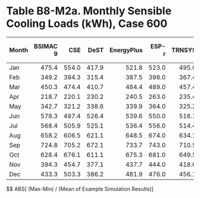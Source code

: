 # Table B8-M2a. Monthly Sensible Cooling Loads (kWh), Case 600
| Month | BSIMAC 9 |   CSE |  DeST | EnergyPlus | ESP-r | TRNSYS |     |   Min |   Max |  Mean | Dev % $$ |     | TestSim | 
|:----- | --------:| -----:| -----:| ----------:| -----:| ------:| ---:| -----:| -----:| -----:| --------:| ---:| -------:| 
| Jan   |    475.4 | 554.0 | 417.9 |      521.8 | 523.0 |  495.0 |     | 417.9 | 554.0 | 497.9 |     27.3 |     |   523.0 | 
| Feb   |    349.2 | 394.3 | 315.4 |      387.5 | 398.0 |  367.4 |     | 315.4 | 398.0 | 368.6 |     22.4 |     |   398.0 | 
| Mar   |    450.3 | 474.4 | 410.7 |      484.4 | 489.0 |  457.4 |     | 410.7 | 489.0 | 461.0 |     17.0 |     |   489.0 | 
| Apr   |    218.7 | 220.1 | 230.2 |      240.5 | 263.0 |  235.4 |     | 218.7 | 263.0 | 234.6 |     18.9 |     |   263.0 | 
| May   |    342.7 | 321.2 | 338.6 |      339.9 | 364.0 |  325.2 |     | 321.2 | 364.0 | 338.6 |     12.7 |     |   364.0 | 
| Jun   |    578.3 | 497.4 | 526.4 |      539.6 | 550.0 |  516.1 |     | 497.4 | 578.3 | 534.6 |     15.1 |     |   550.0 | 
| Jul   |    568.4 | 505.9 | 525.1 |      536.4 | 556.0 |  514.4 |     | 505.9 | 568.4 | 534.4 |     11.7 |     |   556.0 | 
| Aug   |    658.2 | 606.5 | 621.1 |      648.5 | 674.0 |  634.1 |     | 606.5 | 674.0 | 640.4 |     10.5 |     |   674.0 | 
| Sep   |    724.8 | 705.2 | 672.1 |      733.7 | 743.0 |  710.5 |     | 672.1 | 743.0 | 714.9 |      9.9 |     |   743.0 | 
| Oct   |    628.4 | 676.1 | 611.1 |      675.3 | 681.0 |  649.5 |     | 611.1 | 681.0 | 653.6 |     10.7 |     |   681.0 | 
| Nov   |    394.3 | 454.7 | 377.1 |      437.7 | 444.0 |  418.6 |     | 377.1 | 454.7 | 421.1 |     18.4 |     |   444.0 | 
| Dec   |    433.3 | 503.3 | 386.2 |      481.9 | 476.0 |  456.1 |     | 386.2 | 503.3 | 456.1 |     25.7 |     |   476.0 | 

$$ ABS[ (Max-Min) / (Mean of Example Simulation Results)]


